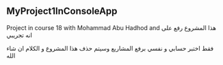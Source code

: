 ## MyProject1InConsoleApp
Project in course 18 with Mohammad Abu Hadhod
and هذا المشروع رفع على انه تجريبي 

فقط اختبر حسابي و نفسي برفع المشاريع وسيتم حذف هذا المشروع و الكلام ان شاء الله 
